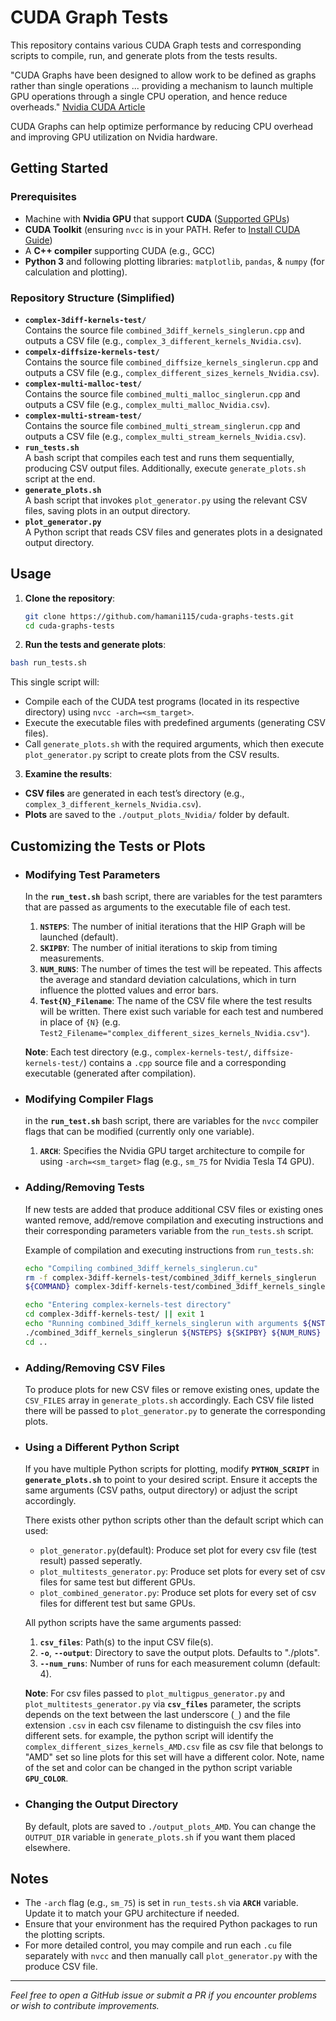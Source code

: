 # CUDA Graph Tests

This repository contains various CUDA Graph tests and corresponding scripts to compile, run, and generate plots from the tests results. 

"CUDA Graphs have been designed to allow work to be defined as graphs rather than single operations ... providing a mechanism to launch multiple GPU operations through a single CPU operation, and hence reduce overheads." [Nvidia CUDA Article](https://developer.nvidia.com/blog/cuda-graphs/)

CUDA Graphs can help optimize performance by reducing CPU overhead and improving GPU utilization on Nvidia hardware.

## Getting Started

### Prerequisites
- Machine with **Nvidia GPU** that support **CUDA** ([Supported GPUs](https://developer.nvidia.com/cuda-gpus))
- **CUDA Toolkit** (ensuring `nvcc` is in your PATH. Refer to [Install CUDA Guide](https://docs.nvidia.com/cuda/cuda-installation-guide-linux/))
- A **C++ compiler** supporting CUDA (e.g., GCC)
- **Python 3** and following plotting libraries: `matplotlib`, `pandas`, & `numpy` (for calculation and plotting).

### Repository Structure (Simplified)
- **`complex-3diff-kernels-test/`**  
  Contains the source file `combined_3diff_kernels_singlerun.cpp` and outputs a CSV file (e.g., `complex_3_different_kernels_Nvidia.csv`).
- **`compelx-diffsize-kernels-test/`**  
  Contains the source file `combined_diffsize_kernels_singlerun.cpp` and outputs a CSV file (e.g., `complex_different_sizes_kernels_Nvidia.csv`).
- **`complex-multi-malloc-test/`**  
  Contains the source file `combined_multi_malloc_singlerun.cpp` and outputs a CSV file (e.g., `complex_multi_malloc_Nvidia.csv`).
- **`complex-multi-stream-test/`**  
  Contains the source file `combined_multi_stream_singlerun.cpp` and outputs a CSV file (e.g., `complex_multi_stream_kernels_Nvidia.csv`).
- **`run_tests.sh`**  
  A bash script that compiles each test and runs them sequentially, producing CSV output files. Additionally, execute `generate_plots.sh` script at the end.
- **`generate_plots.sh`**  
  A bash script that invokes `plot_generator.py` using the relevant CSV files, saving plots in an output directory.
- **`plot_generator.py`**  
  A Python script that reads CSV files and generates plots in a designated output directory.

## Usage

1. **Clone the repository**:
    ```bash
    git clone https://github.com/hamani115/cuda-graphs-tests.git
    cd cuda-graphs-tests
    ```

2. **Run the tests and generate plots**:
  ```bash
  bash run_tests.sh
  ```
  This single script will:
  - Compile each of the CUDA test programs (located in its respective directory) using `nvcc -arch=<sm_target>`.
  - Execute the executable files with predefined arguments (generating CSV files).
  - Call `generate_plots.sh` with the required arguments, which then execute `plot_generator.py` script to create plots from the CSV results.


3. **Examine the results**:
  - **CSV files** are generated in each test’s directory (e.g., `complex_3_different_kernels_Nvidia.csv`).
  - **Plots** are saved to the `./output_plots_Nvidia/` folder by default.

## Customizing the Tests or Plots

- ### **Modifying Test Parameters**  
  In the **`run_test.sh`** bash script, there are variables for the test paramters that are passed as arguments to the executable file of each test.
  1. **`NSTEPS`**: The number of initial iterations that the HIP Graph will be launched (default).
  2. **`SKIPBY`**: The number of initial iterations to skip from timing measurements.
  3. **`NUM_RUNS`**: The number of times the test will be repeated. This affects the average and standard deviation calculations, which in turn influence the plotted values and error bars.
  4. **`Test{N}_Filename`**: The name of the CSV file where the test results will be written. There exist such variable for each test and numbered in place of `{N}` (e.g. `Test2_Filename="complex_different_sizes_kernels_Nvidia.csv"`).

  **Note**: Each test directory (e.g., `complex-kernels-test/`, `diffsize-kernels-test/`) contains a `.cpp` source file and a corresponding executable (generated after compilation).

- ### **Modifying Compiler Flags**
  in the **`run_test.sh`** bash script, there are variables for the `nvcc` compiler flags that can be modified (currently only one variable).
  1. **`ARCH`**: Specifies the Nvidia GPU target architecture to compile for using `-arch=<sm_target>` flag (e.g., `sm_75` for Nvidia Tesla T4 GPU).  
  
- ### **Adding/Removing Tests** 
  If new tests are added that produce additional CSV files or existing ones wanted remove, add/remove compilation and executing instructions and their corresponding parameters variable from the `run_tests.sh` script. 
  
  Example of compilation and executing instructions from `run_tests.sh`: 
  ```bash
  echo "Compiling combined_3diff_kernels_singlerun.cu"
  rm -f complex-3diff-kernels-test/combined_3diff_kernels_singlerun
  ${COMMAND} complex-3diff-kernels-test/combined_3diff_kernels_singlerun.cu -o complex-3diff-kernels-test/combined_3diff_kernels_singlerun

  echo "Entering complex-kernels-test directory"
  cd complex-3diff-kernels-test/ || exit 1
  echo "Running combined_3diff_kernels_singlerun with arguments ${NSTEPS} ${SKIPBY} ${NUM_RUNS}"
  ./combined_3diff_kernels_singlerun ${NSTEPS} ${SKIPBY} ${NUM_RUNS} ${Test1_Filename}
  cd ..
  ```

- ### **Adding/Removing CSV Files**  
  To produce plots for new CSV files or remove existing ones, update the `CSV_FILES` array in `generate_plots.sh` accordingly. Each CSV file listed there will be passed to `plot_generator.py` to generate the corresponding plots.

- ### **Using a Different Python Script**  
  If you have multiple Python scripts for plotting, modify **`PYTHON_SCRIPT`** in **`generate_plots.sh`** to point to your desired script. Ensure it accepts the same arguments (CSV paths, output directory) or adjust the script accordingly.

  There exists other python scripts other than the default script which can used:
  - `plot_generator.py`(default): Produce set plot for every csv file (test result) passed seperatly.
  - `plot_multitests_generator.py`: Produce set plots for every set of csv files for same test but different GPUs.
  - `plot_combined_generator.py`: Produce set plots for every set of csv files for different test but same GPUs.

  All python scripts have the same arguments passed:
  1. **`csv_files`**: Path(s) to the input CSV file(s). 
  2. **`-o`**, **`--output`**: Directory to save the output plots. Defaults to "./plots".
  3. **`--num_runs`**: Number of runs for each measurement column (default: 4).
  
  **Note**: For csv files passed to `plot_multigpus_generator.py` and `plot_multitests_generator.py` via **`csv_files`** parameter, the scripts depends on the text between the last underscore (`_`) and the file extension `.csv` in each csv filename to distinguish the csv files into different sets. for example, the python script will identify the `complex_different_sizes_kernels_AMD.csv` file as csv file that belongs to "AMD" set so line plots for this set will have a different color. Note, name of the set and color can be changed in the python script variable **`GPU_COLOR`**.

- ### **Changing the Output Directory**  
  By default, plots are saved to `./output_plots_AMD`. You can change the `OUTPUT_DIR` variable in `generate_plots.sh` if you want them placed elsewhere.

## Notes

- The `-arch` flag (e.g., `sm_75`) is set in `run_tests.sh` via **`ARCH`** variable. Update it to match your GPU architecture if needed.
- Ensure that your environment has the required Python packages to run the plotting scripts.
- For more detailed control, you may compile and run each `.cu` file separately with `nvcc` and then manually call `plot_generator.py` with the produce CSV file.

---

*Feel free to open a GitHub issue or submit a PR if you encounter problems or wish to contribute improvements.*